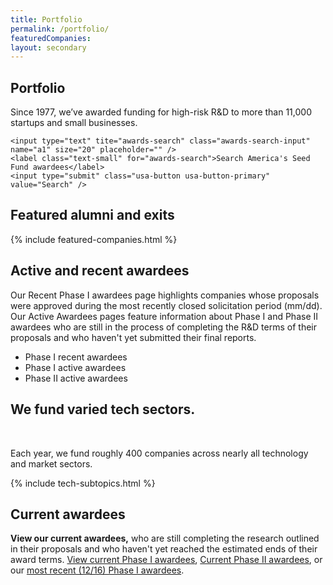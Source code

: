 ```yaml
---
title: Portfolio
permalink: /portfolio/
featuredCompanies:
layout: secondary
---
```

<section class="section-header">
<div class="usa-section usa-content usa-grid" markdown="1">

# Portfolio
<p class="text-medium">Since 1977, we’ve awarded funding for high-risk R&D to more than 11,000 startups and small businesses.</p>


<script type="text/javascript">
function currentAwards(a1) {
window.open('https://www.nsf.gov/awardsearch/advancedSearchResult?PIId=&PIFirstName=&PILastName=&PIOrganization=&PIState=&PIZip=&PICountry=&ProgOrganization=&ProgEleCode=5373%2C+1591%2C+5371%2C+1505&BooleanElement=Any&ProgRefCode=&BooleanRef=All&Program=&ProgOfficer=&Keyword=' + a1 + '&AwardNumberOperator=&AwardAmount=&AwardInstrument=&ActiveAwards=true&OriginalAwardDateOperator=&StartDateOperator=&ExpDateOperator=',   'a1window');
}
function allAwards(a1) {
window.open('https://www.nsf.gov/awardsearch/advancedSearchResult?PIId=&PIFirstName=&PILastName=&PIOrganization=&PIState=&PIZip=&PICountry=&ProgOrganization=&ProgEleCode=5373%2C+1591%2C+5371%2C+1505&BooleanElement=Any&ProgRefCode=&BooleanRef=All&Program=&ProgOfficer=&Keyword=' + a1 + '&AwardNumberOperator=&AwardAmount=&AwardInstrument=&ActiveAwards=true&OriginalAwardDateOperator=&StartDateOperator=&ExpDateOperator=',   'a1window');
}
</script>

<form onsubmit="allAwards(this.a1.value); return false;" class="awards-search-form">
 <!--<input id="current" type="radio" name="awards-search" value="currentAwards">
 <label for="current">Current NSF SBIR/STTR Awards</label>

 <input id="all" type="radio" name="awards-search" value="currentAwards">
 <label for="all">All NSF SBIR/STTR Awards</label>-->

    <input type="text" tite="awards-search" class="awards-search-input" name="a1" size="20" placeholder="" />
    <label class="text-small" for="awards-search">Search America's Seed Fund awardees</label>
    <input type="submit" class="usa-button usa-button-primary" value="Search" />
</form>

</div>
</section>
<section class="usa-section usa-content usa-grid usa-section-tight-top" markdown="1">
<h2 class="subhead text-small">Featured alumni and exits</h2>
{% include featured-companies.html %}
</section>
<section class="usa-section usa-content usa-grid usa-section-tight-top" markdown="1">
<h2 class="subhead text-small">Active and recent awardees</h2>
Our Recent Phase I awardees page highlights companies whose proposals were approved during the most recently closed solicitation period (mm/dd). Our Active Awardees pages feature information about Phase I and Phase II awardees who are still in the process of completing the R&D terms of their proposals and who haven't yet submitted their final reports.

- Phase I recent awardees
- Phase I active awardees
- Phase II active awardees
</section>
<section class="usa-section usa-content usa-grid usa-section-tight-top">
<h2 class="text-large">We fund varied tech sectors.</h2>

 <p class="text-medium">Each year, we fund roughly 400 companies across nearly all technology and market sectors.</p>

{% include tech-subtopics.html %}
</section>

 <section class="usa-section usa-content usa-grid usa-section-tight-top" markdown="1">
 <h2 class="subhead text-small">Current awardees</h2>

**View our current awardees,** who are still completing the research outlined in their proposals and who haven't yet reached the estimated ends of their award terms. [View current Phase I awardees](), [Current Phase II awardees](), or our [most recent (12/16) Phase I awardees]().

<!--
## Awardees pages

Our current awardees pages feature information about Phase I and Phase II awardees who are actively using their funding. Recent awardees pages highlight companies that received funding during the previous solicitation period.

### Current awardees / Phase I

Phase 1 funding (up to $225,000 over 6-12 months) covers R&D, including exploration of product-market fit, prototyping, and planning to scale your technology.

### Current awardees / Phase II

Phase II funding (up to an additional $750,000 over two years) helps you continue the research you started in Phase I.

### Recent awardees
Recent awardees received funding during the last solicitation period, which closed in (December 2016). These awards were announced in (February 2016). -->

</section>
